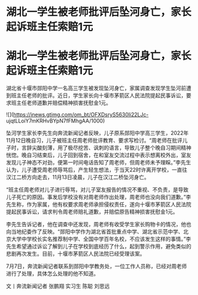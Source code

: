 # 湖北一学生被老师批评后坠河身亡，家长起诉班主任索赔1元

# 湖北一学生被老师批评后坠河身亡，家长起诉班主任索赔1元

湖北省十堰市郧阳中学一名高三学生被发现坠河身亡，家属调查发现学生坠河前遭到班主任老师的批评。近日，学生家长向十堰市茅箭区人民法院提起民事诉讼，要求班主任老师道歉并赔偿精神损害抚慰金1元。

![](https://inews.gtimg.com/om_bt/OFXDsryS5630Ii22LJc-
ujqtLLoiY7mKRHvBYpN7fFMhgAA/1000)

坠河学生家长李先生向奔流新闻记者反映，儿子原系郧阳中学高三学生，2022年11月12日晚自习，儿子被班主任周老师批评教育、要求写检讨。“周老师在批评儿子时，言辞尖酸刻薄，用了极尽挖苦、讽刺的语言，导致儿子整个晚自习期间精神恍惚。晚自习结束后，儿子回到宿舍，在和室友交流过程中表示想离校外出，室友发现儿子神态不对劲，便第一时间电话告知了周老师，但周老师未予理睬。”李先生认为，儿子遭受周老师辱骂后，产生轻生想法，于当天22时许离开学校，一直往汉江二桥方向走去，11月13日凌晨，儿子在汉江二桥坠河身亡。

“班主任周老师对儿子进行辱骂，对儿子室友报告的情况不重视、不负责，是导致儿子死亡的原因。事发后学校没有对周老师作出处理，周老师也没向我们道歉。”李先生称，作为家属，他有权要求周老师承担侵权责任，遂向十堰市茅箭区人民法院提起民事诉讼，请求判令周老师赔礼道歉，并赔偿原告精神损害抚慰金1元。

李先生告诉记者，他在调查中还发现，周老师有收受学生家长购物卡的情况，他也向当地纪委作了反映。“郧阳中学作为湖北省首批重点中学、湖北省示范中学、北京大学中学校长实名推荐制中学、全国中学百年名校，不应该发生这样的事情。”李先生希望通过诉讼了解到儿子在学校到底经历了什么，起到警示作用，避免类似的悲剧再次发生。目前，十堰市茅箭区人民法院已经受理该案。

7月7日，奔流新闻记者联系到郧阳中学教务处，一位工作人员称，已经对周老师进行了处理，具体怎么处理的他不知道。

文丨奔流新闻记者 张鹏翔 实习生 陈聪 刘思远

